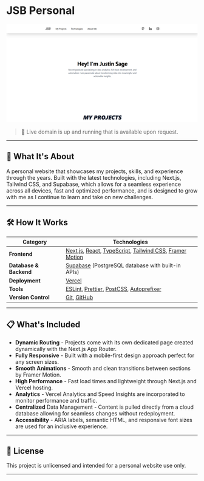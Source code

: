 # JSB Personal

![Website Preview](public/preview.png)

> :closed_lock_with_key: Live domain is up and running that is available upon request.

---

## **:information_desk_person: What It's About**

A personal website that showcases my projects, skills, and experience through the years. Built with the latest technologies, including Next.js, Tailwind CSS, and Supabase, which allows for a seamless experience across all devices, fast and optimized performance, and is designed to grow with me as I continue to learn and take on new challenges.

---

## **:hammer_and_wrench: How It Works**

| Category               | Technologies                                                                                                                                                                                          |
| ---------------------- | ----------------------------------------------------------------------------------------------------------------------------------------------------------------------------------------------------- |
| **Frontend**           | [Next.js](https://nextjs.org/), [React](https://react.dev/), [TypeScript](https://www.typescriptlang.org/), [Tailwind CSS](https://tailwindcss.com/), [Framer Motion](https://www.framer.com/motion/) |
| **Database & Backend** | [Supabase](https://supabase.com/) (PostgreSQL database with built-in APIs)                                                                                                                            |
| **Deployment**         | [Vercel](https://vercel.com/)                                                                                                                                                                         |
| **Tools**              | [ESLint](https://eslint.org/), [Prettier](https://prettier.io/), [PostCSS](https://postcss.org/), [Autoprefixer](https://github.com/postcss/autoprefixer)                                             |
| **Version Control**    | [Git](https://git-scm.com/), [GitHub](https://github.com/)                                                                                                                                            |

---

## **:clipboard: What's Included**

- **Dynamic Routing** - Projects come with its own dedicated page created dynamically with the Next.js App Router.
- **Fully Responsive** - Built with a mobile-first design approach perfect for any screen sizes.
- **Smooth Animations** - Smooth and clean transitions between sections by Framer Motion.
- **High Performance** - Fast load times and lightweight through Next.js and Vercel hosting.
- **Analytics** - Vercel Analytics and Speed Insights are incorporated to monitor performance and traffic.
- **Centralized** Data Management - Content is pulled directly from a cloud database allowing for seamless changes without redeployment.
- **Accessibility** - ARIA labels, semantic HTML, and responsive font sizes are used for an inclusive experience.

---

## :scroll: **License**

This project is unlicensed and intended for a personal website use only.

---
